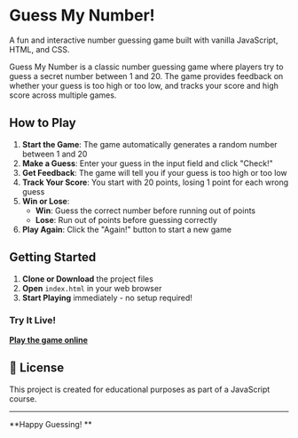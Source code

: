 # Guess My Number! 

A fun and interactive number guessing game built with vanilla JavaScript, HTML, and CSS.

Guess My Number is a classic number guessing game where players try to guess a secret number between 1 and 20. The game provides feedback on whether your guess is too high or too low, and tracks your score and high score across multiple games.

## How to Play

1. **Start the Game**: The game automatically generates a random number between 1 and 20
2. **Make a Guess**: Enter your guess in the input field and click "Check!"
3. **Get Feedback**: The game will tell you if your guess is too high or too low
4. **Track Your Score**: You start with 20 points, losing 1 point for each wrong guess
5. **Win or Lose**: 
   - **Win**: Guess the correct number before running out of points
   - **Lose**: Run out of points before guessing correctly
6. **Play Again**: Click the "Again!" button to start a new game

## Getting Started

1. **Clone or Download** the project files
2. **Open** `index.html` in your web browser
3. **Start Playing** immediately - no setup required!

### Try It Live! 
**[Play the game online](https://amrshahin-12.github.io/guessNumber_js/)** 


## 📄 License

This project is created for educational purposes as part of a JavaScript course.

---

**Happy Guessing! **
